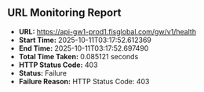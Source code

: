 ## URL Monitoring Report

- **URL:** https://api-gw1-prod1.fisglobal.com/gw/v1/health
- **Start Time:** 2025-10-11T03:17:52.612369
- **End Time:** 2025-10-11T03:17:52.697490
- **Total Time Taken:** 0.085121 seconds
- **HTTP Status Code:** 403
- **Status:** Failure
- **Failure Reason:** HTTP Status Code: 403
